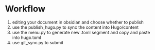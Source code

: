 # Workflow

1. editing your document in obsidian and choose whether to publish
2. use the publish_hugo.py to sync the content into Hugo/content
3. use the menu.py to generate new .toml segment and copy and paste into hugo.toml
4. use git_sync.py to submit